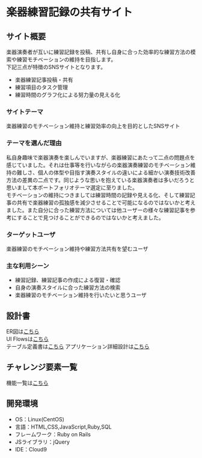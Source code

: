 # 楽器練習記録の共有サイト

## サイト概要
楽器演奏者が互いに練習記録を投稿、共有し自身に合った効率的な練習方法の模索や練習モチベーションの維持を目指します。<br>
下記三点が特徴のSNSサイトとなります。<br>
* 楽器練習記事投稿・共有
* 練習項目のタスク管理
* 練習時間のグラフ化による努力量の見える化

### サイトテーマ
楽器練習のモチベーション維持と練習効率の向上を目的としたSNSサイト

### テーマを選んだ理由
私自身趣味で楽器演奏を楽しんでいますが、楽器練習にあたって二点の問題点を感じていました。それは仕事等を行いながらの楽器演奏練習のモチベーション維持の難しさ、個人の体型や目指す演奏スタイルの違いによる細かい演奏技術改善方法の差異の二点です。同じような思いを抱えている楽器演奏者は多いだろうと思いまして本ポートフォリオテーマ選定に至りました。<br>
モチベーションの維持につきましては練習時間の記録や見える化、そして練習記事の共有で楽器練習の孤独感を減少させることで可能になるのではないかと考えました。また自分に合った練習方法については他ユーザーの様々な練習記事を参考にすることで見つけることができるのではないかと考えました。

### ターゲットユーザ
楽器練習のモチベーション維持や練習方法共有を望むユーザ

### 主な利用シーン
* 練習記録、練習記事の作成による復習・確認<br>
* 自身の演奏スタイルに合った練習方法の検索<br>
* 楽器練習のモチベーション維持を行いたいと思うユーザ

## 設計書
ER図は[こちら](https://app.diagrams.net/#G1oTRhp3erju9DKSvosBorASZEdheVmNZe)<br>
UI Flowsは[こちら](https://drive.google.com/file/d/1lq4GI3CTlTWIdC3lFWDzDbZgzyea5ZLz/view?usp=sharing)<br>
テーブル定義書は[こちら](https://docs.google.com/spreadsheets/d/1fmrbVQmbp1pQuAKB2mJj0oC2-kfgEpYzaZQKrBIGUFE/edit#gid=202497749)
アプリケーション詳細設計は[こちら](https://docs.google.com/spreadsheets/d/1XQVv-lnnWtGaE7tN2Z5WI881qvI7T3hj5DPZvnai52o/edit#gid=536924880)

## チャレンジ要素一覧
機能一覧は[こちら](https://docs.google.com/spreadsheets/d/1dGtsQnjotonoB_lfifJPDpjnfEe2Ja5592S9VArG5Qs/edit#gid=0)

## 開発環境
- OS：Linux(CentOS)
- 言語：HTML,CSS,JavaScript,Ruby,SQL
- フレームワーク：Ruby on Rails
- JSライブラリ：jQuery
- IDE：Cloud9
